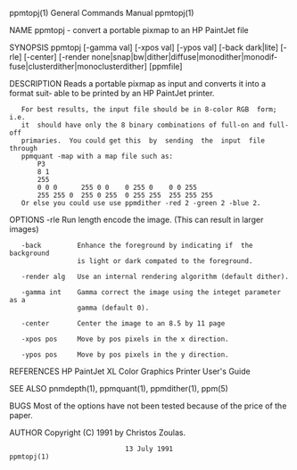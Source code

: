 ppmtopj(1)                 General Commands Manual                 ppmtopj(1)

NAME
       ppmtopj - convert a portable pixmap to an HP PaintJet file

SYNOPSIS
       ppmtopj  [-gamma val] [-xpos val] [-ypos val] [-back dark|lite] [-rle]
       [-center]   [-render   none|snap|bw|dither|diffuse|monodither|monodif‐
       fuse|clusterdither|monoclusterdither] [ppmfile]

DESCRIPTION
       Reads  a  portable pixmap as input and converts it into a format suit‐
       able to be printed by an HP PaintJet printer.

       For best results, the input file should be in 8-color RGB  form;  i.e.
       it  should have only the 8 binary combinations of full-on and full-off
       primaries.  You could get this  by  sending  the  input  file  through
       ppmquant -map with a map file such as:
           P3
           8 1
           255
           0 0 0      255 0 0    0 255 0    0 0 255
           255 255 0  255 0 255  0 255 255  255 255 255
       Or else you could use use ppmdither -red 2 -green 2 -blue 2.

OPTIONS
       -rle          Run length encode the image.  (This can result in larger
                     images)

       -back         Enhance the foreground by indicating if  the  background
                     is light or dark compated to the foreground.

       -render alg   Use an internal rendering algorithm (default dither).

       -gamma int    Gamma correct the image using the integet parameter as a
                     gamma (default 0).

       -center       Center the image to an 8.5 by 11 page

       -xpos pos     Move by pos pixels in the x direction.

       -ypos pos     Move by pos pixels in the y direction.

REFERENCES
       HP PaintJet XL Color Graphics Printer User's Guide

SEE ALSO
       pnmdepth(1), ppmquant(1), ppmdither(1), ppm(5)

BUGS
       Most of the options have not been tested because of the price  of  the
       paper.

AUTHOR
       Copyright (C) 1991 by Christos Zoulas.

                                 13 July 1991                      ppmtopj(1)
